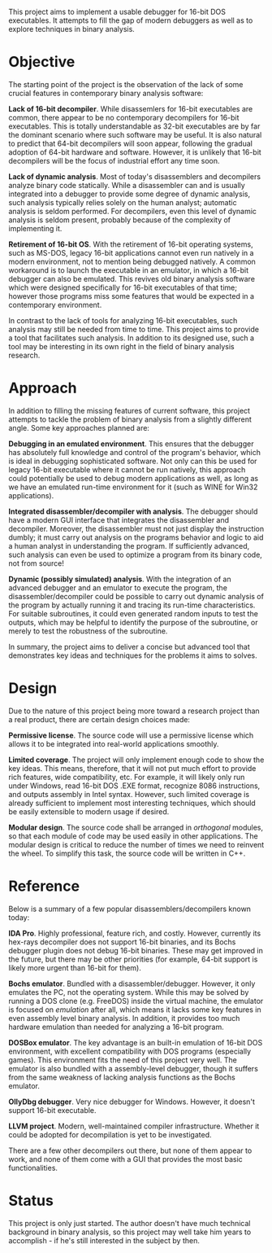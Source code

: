 This project aims to implement a usable debugger for 16-bit DOS executables. It attempts to fill the gap of modern debuggers as well as to explore techniques in binary analysis.

# Objective #

The starting point of the project is the observation of the lack of some crucial features in contemporary binary analysis software:

**Lack of 16-bit decompiler**. While disassemlers for 16-bit executables are common, there appear to be no contemporary decompilers for 16-bit executables. This is totally understandable as 32-bit executables are by far the dominant scenario where such software may be useful. It is also natural to predict that 64-bit decompilers will soon appear, following the gradual adoption of 64-bit hardware and software. However, it is unlikely that 16-bit decompilers will be the focus of industrial effort any time soon.

**Lack of dynamic analysis**. Most of today's disassemblers and decompilers analyze binary code statically. While a disassembler can and is usually integrated into a debugger to provide some degree of dynamic analysis, such analysis typically relies solely on the human analyst; automatic analysis is seldom performed. For decompilers, even this level of dynamic analysis is seldom present, probably because of the complexity of implementing it.

**Retirement of 16-bit OS**. With the retirement of 16-bit operating systems, such as MS-DOS, legacy 16-bit applications cannot even run natively in a modern environment, not to mention being debugged natively. A common workaround is to launch the executable in an emulator, in which a 16-bit debugger can also be emulated. This revives old binary analysis software which were designed specifically for 16-bit executables of that time; however those programs miss some features that would be expected in a contemporary environment.

In contrast to the lack of tools for analyzing 16-bit executables, such analysis may still be needed from time to time. This project aims to provide a tool that facilitates such analysis. In addition to its designed use, such a tool may be interesting in its own right in the field of binary analysis research.

# Approach #

In addition to filling the missing features of current software, this project attempts to tackle the problem of binary analysis from a slightly different angle. Some key approaches planned are:

**Debugging in an emulated environment**. This ensures that the debugger has absolutely full knowledge and control of the program's behavior, which is ideal in debugging sophisticated software. Not only can this be used for legacy 16-bit executable where it cannot be run natively, this approach could potentially be used to debug modern applications as well, as long as we have an emulated run-time environment for it (such as WINE for Win32 applications).

**Integrated disassembler/decompiler with analysis**. The debugger should have a modern GUI interface that integrates the disassembler and decompiler. Moreover, the disassembler must not just display the instruction dumbly; it must carry out analysis on the programs behavior and logic to aid a human analyst in understanding the program. If sufficiently advanced, such analysis can even be used to optimize a program from its binary code, not from source!

**Dynamic (possibly simulated) analysis**. With the integration of an advanced debugger and an emulator to execute the program, the disassembler/decompiler could be possible to carry out dynamic analysis of the program by actually running it and tracing its run-time characteristics. For suitable subroutines, it could even generated random inputs to test the outputs, which may be helpful to identify the purpose of the subroutine, or merely to test the robustness of the subroutine.

In summary, the project aims to deliver a concise but advanced tool that demonstrates key ideas and techniques for the problems it aims to solves.

# Design #

Due to the nature of this project being more toward a research project than a real product, there are certain design choices made:

**Permissive license**. The source code will use a permissive license which allows it to be integrated into real-world applications smoothly.

**Limited coverage**. The project will only implement enough code to show the key ideas. This means, therefore, that it will not put much effort to provide rich features, wide compatibility, etc. For example, it will likely only run under Windows, read 16-bit DOS .EXE format, recognize 8086 instructions, and outputs assembly in Intel syntax. However, such limited coverage is already sufficient to implement most interesting techniques, which should be easily extensible to modern usage if desired.

**Modular design**. The source code shall be arranged in _orthogonal_ modules, so that each module of code may be used easily in other applications. The modular design is critical to reduce the number of times we need to reinvent the wheel. To simplify this task, the source code will be written in C++.

# Reference #

Below is a summary of a few popular disassemblers/decompilers known today:

**IDA Pro**. Highly professional, feature rich, and costly. However, currently its hex-rays decompiler does not support 16-bit binaries, and its Bochs debugger plugin does not debug 16-bit binaries. These may get improved in the future, but there may be other priorities (for example, 64-bit support is likely more urgent than 16-bit for them).

**Bochs emulator**. Bundled with a disassembler/debugger. However, it only emulates the PC, not the operating system. While this may be solved by running a DOS clone (e.g. FreeDOS) inside the virtual machine, the emulator is focused on _emulation_ after all, which means it lacks some key features in even assembly level binary analysis. In addition, it provides too much hardware emulation than needed for analyzing a 16-bit program.

**DOSBox emulator**. The key advantage is an built-in emulation of 16-bit DOS environment, with excellent compatibility with DOS programs (especially games).  This environment fits the need of this project very well. The emulator is also bundled with a assembly-level debugger, though it suffers from the same weakness of lacking analysis functions as the Bochs emulator.

**OllyDbg debugger**. Very nice debugger for Windows. However, it doesn't support 16-bit executable.

**LLVM project**. Modern, well-maintained compiler infrastructure. Whether it could be adopted for decompilation is yet to be investigated.

There are a few other decompilers out there, but none of them appear to work, and none of them come with a GUI that provides the most basic functionalities.

# Status #

This project is only just started. The author doesn't have much technical background in binary analysis, so this project may well take him years to accomplish - if he's still interested in the subject by then.